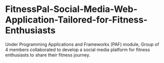 # FitnessPal-Social-Media-Web-Application-Tailored-for-Fitness-Enthusiasts
Under Programming Applications and Frameworks (PAF) module, Group of 4 members collaborated to develop a social media platform for fitness enthusiasts to share their fitness journey.
